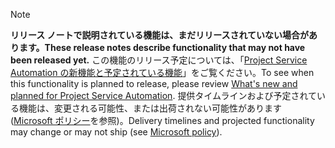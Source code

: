  > [!NOTE]
 >  <span data-ttu-id="2b3d4-101">**リリース ノートで説明されている機能は、まだリリースされていない場合があります。**</span><span class="sxs-lookup"><span data-stu-id="2b3d4-101">**These release notes describe functionality that may not have been released yet.**</span></span>
<span data-ttu-id="2b3d4-102">この機能のリリース予定については、「[Project Service Automation の新機能と予定されている機能](/business-applications-release-notes/April19/service/dynamics365-project-service-automation/planned-features)」をご覧ください。</span><span class="sxs-lookup"><span data-stu-id="2b3d4-102">To see when this functionality is planned to release, please review [What's new and planned for Project Service Automation](/business-applications-release-notes/April19/service/dynamics365-project-service-automation/planned-features).</span></span> <span data-ttu-id="2b3d4-103">提供タイムラインおよび予定されている機能は、変更される可能性、または出荷されない可能性があります ([Microsoft ポリシー](https://go.microsoft.com/fwlink/p/?linkid=2007332)を参照)。</span><span class="sxs-lookup"><span data-stu-id="2b3d4-103">Delivery timelines and projected functionality may change or may not ship (see [Microsoft policy](https://go.microsoft.com/fwlink/p/?linkid=2007332)).</span></span> 
